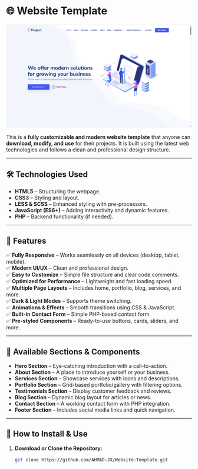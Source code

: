# 🌐 Website Template

![Website Preview](https://github.com/AHMAD-JX/Website-Template/blob/88c33cd69b18b9c009f088f0725487fad84cb0a7/assets/img/Screenshot%202025-03-06%20004817.png)

This is a **fully customizable and modern website template** that anyone can **download, modify, and use** for their projects. It is built using the latest web technologies and follows a clean and professional design structure.

---

## 🛠️ Technologies Used
- **HTML5** – Structuring the webpage.
- **CSS3** – Styling and layout.
- **LESS & SCSS** – Enhanced styling with pre-processors.
- **JavaScript (ES6+)** – Adding interactivity and dynamic features.
- **PHP** – Backend functionality (if needed).

---

## 🌟 Features
✅ **Fully Responsive** – Works seamlessly on all devices (desktop, tablet, mobile).  
✅ **Modern UI/UX** – Clean and professional design.  
✅ **Easy to Customize** – Simple file structure and clear code comments.  
✅ **Optimized for Performance** – Lightweight and fast loading speed.  
✅ **Multiple Page Layouts** – Includes home, portfolio, blog, services, and more.  
✅ **Dark & Light Modes** – Supports theme switching.  
✅ **Animations & Effects** – Smooth transitions using CSS & JavaScript.  
✅ **Built-in Contact Form** – Simple PHP-based contact form.  
✅ **Pre-styled Components** – Ready-to-use buttons, cards, sliders, and more.  

---

## 🎨 Available Sections & Components
- **Hero Section** – Eye-catching introduction with a call-to-action.
- **About Section** – A place to introduce yourself or your business.
- **Services Section** – Showcase services with icons and descriptions.
- **Portfolio Section** – Grid-based portfolio/gallery with filtering options.
- **Testimonials Section** – Display customer feedback and reviews.
- **Blog Section** – Dynamic blog layout for articles or news.
- **Contact Section** – A working contact form with PHP integration.
- **Footer Section** – Includes social media links and quick navigation.

---

## 🚀 How to Install & Use
1. **Download or Clone the Repository:**
   ```sh
   git clone https://github.com/AHMAD-JX/Website-Template.git
